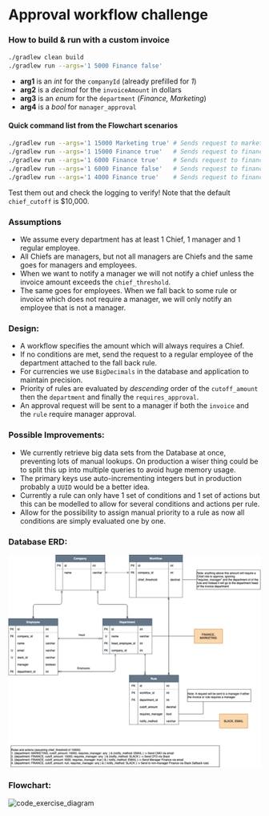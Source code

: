 # Approval workflow challenge

### How to build & run with a custom invoice
```sh
./gradlew clean build
./gradlew run --args='1 5000 Finance false'
```

- **arg1** is an _int_ for the `companyId` (already prefilled for _1_)
- **arg2** is a _decimal_ for the `invoiceAmount` in dollars
- **arg3** is an _enum_ for the `department` (_Finance, Marketing_)
- **arg4** is a _bool_ for `manager_approval`

#### Quick command list from the Flowchart scenarios

```sh
./gradlew run --args='1 15000 Marketing true' # Sends request to marketing chief via email
./gradlew run --args='1 15000 Finance true'   # Sends request to finance chief via slack
./gradlew run --args='1 6000 Finance true'    # Sends request to finance manager via email
./gradlew run --args='1 6000 Finance false'   # Sends request to finance employee via slack
./gradlew run --args='1 4000 Finance true'    # Sends request to finance employee via slack
```

Test them out and check the logging to verify! Note that the default `chief_cutoff` is $10,000.

### Assumptions

- We assume every department has at least 1 Chief, 1 manager and 1 regular employee.
- All Chiefs are managers, but not all managers are Chiefs and the same goes for managers and employees.
- When we want to notify a manager we will not notify a chief unless the invoice amount exceeds the `chief_threshold`.
- The same goes for employees. When we fall back to some rule or invoice which does not require a manager, we will only notify an employee that is not a manager.

### Design:

- A workflow specifies the amount which will always requires a Chief.
- If no conditions are met, send the request to a regular employee of the department attached to the fall back rule.
- For currencies we use `BigDecimals` in the database and application to maintain precision.
- Priority of rules are evaluated by _descending_ order of the `cutoff_amount` then the `department` and finally
  the `requires_approval`.
- An approval request will be sent to a manager if both the `invoice` and the `rule` require manager approval.

### Possible Improvements:
- We currently retrieve big data sets from the Database at once, preventing lots of manual lookups. On production a wiser thing could be to split this up into multiple queries to avoid huge memory usage.
- The primary keys use auto-incrementing integers but in production probably a `UUID` would be a better idea.
- Currently a rule can only have 1 set of conditions and 1 set of actions but this can be modelled to allow for several conditions and actions per rule.
- Allow for the possibility to assign manual priority to a rule as now all conditions are simply evaluated one by one.

### Database ERD:
![database_diagram](database_light.png)

### Flowchart:
![code_exercise_diagram](https://user-images.githubusercontent.com/112865589/191920630-6c4e8f8e-a8d9-42c2-b31e-ab2c881ed297.jpg)

